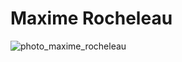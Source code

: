 # Maxime Rocheleau
![photo_maxime_rocheleau](https://github.com/MaximeRocheleau/H24_V11_inspirations_ROCHELEAU/assets/143358040/821c163f-d511-4e64-88e4-300983c0ddcd)
